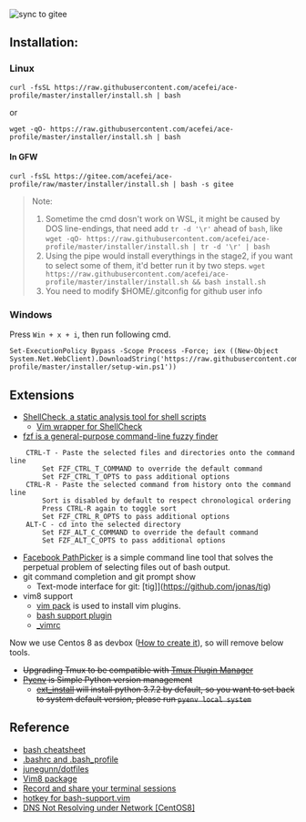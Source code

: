 ![sync to gitee](https://github.com/acefei/ace-profile/workflows/sync%20to%20gitee/badge.svg)

## Installation:
### Linux 
```
curl -fsSL https://raw.githubusercontent.com/acefei/ace-profile/master/installer/install.sh | bash
```
or
```
wget -qO- https://raw.githubusercontent.com/acefei/ace-profile/master/installer/install.sh | bash
```
#### In GFW
```
curl -fsSL https://gitee.com/acefei/ace-profile/raw/master/installer/install.sh | bash -s gitee
```

> Note:
> 1. Sometime the cmd dosn't work on WSL, it might be caused by DOS line-endings, that need add `tr -d '\r'` ahead of `bash`, like 
> ``` wget -qO- https://raw.githubusercontent.com/acefei/ace-profile/master/installer/install.sh | tr -d '\r' | bash ```
> 2. Using the pipe would install everythings in the stage2, if you want to select some of them, it'd better run it by two steps. 
> ``` wget https://raw.githubusercontent.com/acefei/ace-profile/master/installer/install.sh && bash install.sh ```
> 3. You need to modify $HOME/.gitconfig for github user info 

### Windows
Press `Win + x + i`, then run following cmd.
```
Set-ExecutionPolicy Bypass -Scope Process -Force; iex ((New-Object System.Net.WebClient).DownloadString('https://raw.githubusercontent.com/acefei/ace-profile/master/installer/setup-win.ps1'))
```
## Extensions
- [ShellCheck, a static analysis tool for shell scripts](https://github.com/koalaman/shellcheck)
  - [Vim wrapper for ShellCheck](https://github.com/itspriddle/vim-shellcheck)
- [fzf is a general-purpose command-line fuzzy finder](https://github.com/junegunn/fzf)  
```
    CTRL-T - Paste the selected files and directories onto the command line
        Set FZF_CTRL_T_COMMAND to override the default command
        Set FZF_CTRL_T_OPTS to pass additional options
    CTRL-R - Paste the selected command from history onto the command line
        Sort is disabled by default to respect chronological ordering
        Press CTRL-R again to toggle sort
        Set FZF_CTRL_R_OPTS to pass additional options
    ALT-C - cd into the selected directory
        Set FZF_ALT_C_COMMAND to override the default command
        Set FZF_ALT_C_OPTS to pass additional options
```
    
- [Facebook PathPicker](https://github.com/facebook/PathPicker) is a simple command line tool that solves the perpetual problem of selecting files out of bash output.
- git command completion and git prompt show
  - Text-mode interface for git: [tig]](https://github.com/jonas/tig)
- vim8 support 
   - [vim pack](https://github.com/acefei/ace-profile/blob/master/utility/vim_pack) is used to install vim plugins.
   - [bash support plugin](https://github.com/vim-scripts/bash-support.vim)
   - [_vimrc](https://github.com/acefei/ace-profile/blob/master/vimrcs/_vimrc)

Now we use Centos 8 as devbox ([How to create it](https://github.com/acefei/ace-osinstaller)), so will remove below tools. 
<s>
- Upgrading Tmux to be compatible with [Tmux Plugin Manager](https://github.com/tmux-plugins/tpm)
- [Pyenv](https://github.com/pyenv/pyenv) is Simple Python version management
  - [ext_install](https://github.com/acefei/ace-profile/blob/master/installer/ext_install) will install python 3.7.2 by default, so you want to set back to system default version, please run `pyenv local system`
</s>
    

## Reference
- [bash cheatsheet](https://github.com/rstacruz/cheatsheets/blob/master/bash.md)
- [.bashrc and .bash_profile](http://tldp.org/LDP/abs/html/sample-bashrc.html)
- [junegunn/dotfiles](https://github.com/junegunn/dotfiles)
- [Vim8 package](https://vi.stackexchange.com/a/11733)
- [Record and share your terminal sessions](https://asciinema.org/)
- [hotkey for bash-support.vim](https://lug.fh-swf.de/vim/vim-bash/bash-hotkeys.pdf)
- [DNS Not Resolving under Network [CentOS8]](https://github.com/docker/for-linux/issues/957)

